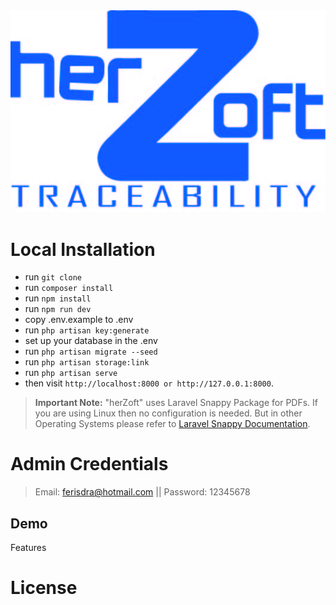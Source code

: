 <picture>
    <source srcset="public/images/LOGOHERZ.jpg"  
            media="(prefers-color-scheme: dark)">
    <img src="public/images/LOGOHERZ.jpg" alt="App Logo">
</picture>



# Local Installation

- run `` git clone ``
- run ``composer install `` 
- run `` npm install ``
- run ``npm run dev``
- copy .env.example to .env
- run `` php artisan key:generate ``
- set up your database in the .env
- run `` php artisan migrate --seed ``
- run `` php artisan storage:link ``
- run `` php artisan serve ``
- then visit `` http://localhost:8000 or http://127.0.0.1:8000 ``.

> **Important Note:** "herZoft" uses Laravel Snappy Package for PDFs. If you are using Linux then no configuration is needed. But in other Operating Systems please refer to [Laravel Snappy Documentation](https://github.com/barryvdh/laravel-snappy).

# Admin Credentials
> Email: ferisdra@hotmail.com || Password: 12345678

## Demo

Features



# License

